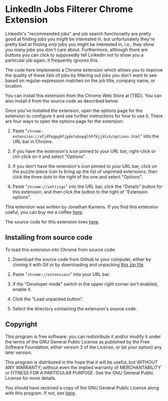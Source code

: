 # LinkedIn Jobs Filterer Chrome Extension

LinkedIn's "recommended jobs” and job search functionality are pretty
good at finding jobs you might be interested in, but unfortunately
they're pretty bad at finding *only* jobs you might be interested in,
i.e., they show you many jobs you don't care about. Furthermore,
although there are buttons you can click to supposedly tell LinkedIn
not to show you a particular job again, it frequently ignores this.

The code here implements a Chrome extension which allows you to
improve the quality of these lists of jobs by filtering out jobs you
don't want to see based on regular-expression matches on the job
title, company name, or location.

You can install this extension from the Chrome Web Store at [TBD]. You
can also install it from the source code as described below.

Once you've installed the extension, open the options page for the
extension to configure it and see further instructions for how to use
it. There are four ways to open the options page for the extension:

1. Paste
   "`chrome-extension://afjdfegpgbfjgdelebopglhhfkjjblch/options.html`"
   into the URL bar in Chrome.

2. If you have the extension's icon pinned to your URL bar,
   right-click or ctrl-click on it and select "Options".

3. If you don't have the extension's icon pinned to your URL bar,
   click on the puzzle-piece icon to bring up the list of unpinned
   extensions, then click the three dots to the right of ths one and
   select "Options".

4. Paste "`chrome://settings`" into the URL bar, click the "Details"
   button for this extension, and then click the button to the right
   of "Extension options".

This extension was written by Jonathan Kamens. If you find this
extension useful, you can buy me a coffee [here][2].

The source code for this extension lives [here][3].

## Installing from source code

To load this extension into Chrome from source code:

1. Download the source code from Github to your computer, either by
   cloning it with Git or by downloading and unpacking
   [this zip file][zip].

2. Paste "`chrome://extensions`" into your URL bar.

3. If the "Developer mode" switch in the upper right corner isn't
   enabled, enable it.

4. Click the "Load unpacked button".

5. Select the directory containing the extension's source code.

## Copyright

This program is free software: you can redistribute it and/or modify
it under the terms of the GNU General Public License as published by
the Free Software Foundation, either version 3 of the License, or (at
your option) any later version.

This program is distributed in the hope that it will be useful, but
WITHOUT ANY WARRANTY; without even the implied warranty of
MERCHANTABILITY or FITNESS FOR A PARTICULAR PURPOSE. See the GNU
General Public License for more details.

You should have received a copy of the GNU General Public License
along with this program. If not, see [here][4].

[2]: https://blog.kamens.us/support-my-blog
[3]: https://github.com/jikamens/linkedin-job-filterer
[4]: https://www.gnu.org/licenses/
[zip]: https://github.com/jikamens/linkedin-job-filterer/archive/refs/heads/main.zip
